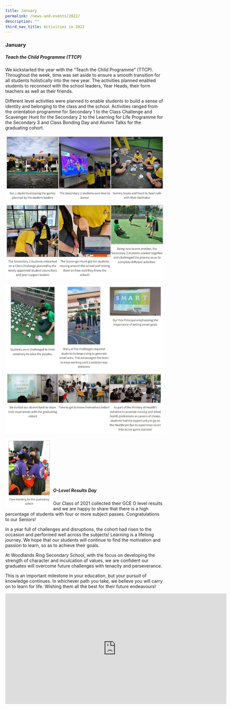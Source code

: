 ```yaml
---
title: January
permalink: /news-and-events/2022/
description: ""
third_nav_title: Activities in 2022
---
```

### **January**
##### **Teach the Child Programme (TTCP)**
We kickstarted the year with the “Teach the Child Programme” (TTCP). Throughout the week, time was set aside to ensure a smooth transition for all students holistically into the new year. The activities planned enabled students to reconnect with the school leaders, Year Heads, their form teachers as well as their friends.

Different level activities were planned to enable students to build a sense of identity and belonging to the class and the school. Activities ranged from the orientation programme for Secondary 1 to the Class Challenge and Scavenger Hunt for the Secondary 2 to the Learning for Life Programme for the Secondary 3 and Class Bonding Day and Alumni Talks for the graduating cohort.

![](/images/2022%20jan%201.jpg)

![](/images/2022%20jan%202.jpg)

<img src="/images/2022%20jan%203.jpg"
     style="width:30%" align=left>
		 
<br><br><br><br>
<br><br><br><br>
		 
##### **O-Level Results Day**
Our Class of 2021 collected their GCE O level results and we are happy to share that there is a high percentage of students with four or more subject passes. Congratulations to our Seniors!

In a year full of challenges and disruptions, the cohort had risen to the occasion and performed well across the subjects! Learning is a lifelong journey. We hope that our students will continue to find the motivation and passion to learn, so as to achieve their goals.

At Woodlands Ring Secondary School, with the focus on developing the strength of character and inculcation of values, we are confident our graduates will overcome future challenges with tenacity and perseverance.

This is an important milestone in your education, but your pursuit of knowledge continues. In whichever path you take, we believe you will carry on to learn for life. Wishing them all the best for their future endeavours!

<iframe width="700" height="350" src="https://www.youtube.com/embed/md7T7r4xgcY" title="O-Level Results Day" frameborder="0" allow="accelerometer; autoplay; clipboard-write; encrypted-media; gyroscope; picture-in-picture" allowfullscreen></iframe>
